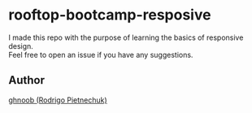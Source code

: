 # rooftop-bootcamp-resposive

I made this repo with the purpose of learning the basics of responsive design.  
Feel free to open an issue if you have any suggestions.

## Author
[ghnoob (Rodrigo Pietnechuk)](https://github.com/ghnoob)


